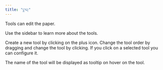 ```yaml
---
title: "ଟୁଲ୍"
---
```


Tools can edit the paper.

Use the sidebar to learn more about the tools.

Create a new tool by clicking on the plus icon. Change the tool order by dragging and change the tool by clicking.
If you click on a selected tool you can configure it.

The name of the tool will be displayed as tooltip on hover on the tool.
